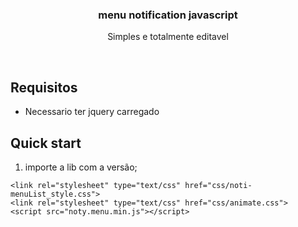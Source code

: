
<p align="center">

  <h3 align="center">menu notification javascript</h3>

  <p align="center">
    Simples e totalmente editavel
    <br>
  </p>
</p>
<br>

## Requisitos
- Necessario ter jquery carregado

## Quick start
1. importe a lib com a versão;
```
<link rel="stylesheet" type="text/css" href="css/noti-menuList_style.css">
<link rel="stylesheet" type="text/css" href="css/animate.css">
<script src="noty.menu.min.js"></script>
```